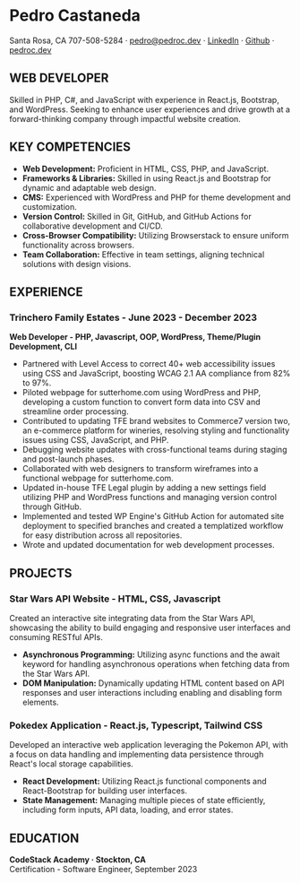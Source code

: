 # Pedro Castaneda
Santa Rosa, CA 707-508-5284 · [pedro@pedroc.dev](mailto:pedro@pedroc.dev) · [LinkedIn](https://www.linkedin.com/in/pedro-castaneda-developer/) · [Github](https://github.com/rooted92) · [pedroc.dev](https://pedroc.dev/)  


## WEB DEVELOPER
Skilled in PHP, C#, and JavaScript with experience in React.js, Bootstrap, and WordPress. Seeking to enhance user experiences and drive growth at a forward-thinking company through impactful website creation.

## KEY COMPETENCIES

- **Web Development:** Proficient in HTML, CSS, PHP, and JavaScript.
- **Frameworks & Libraries:** Skilled in using React.js and Bootstrap for dynamic and adaptable web design.
- **CMS:** Experienced with WordPress and PHP for theme development and customization.
- **Version Control:** Skilled in Git, GitHub, and GitHub Actions for collaborative development and CI/CD.
- **Cross-Browser Compatibility:** Utilizing Browserstack to ensure uniform functionality across browsers.
- **Team Collaboration:** Effective in team settings, aligning technical solutions with design visions.

## EXPERIENCE ##
### **Trinchero Family Estates - June 2023 - December 2023** ###
**Web Developer - PHP, Javascript, OOP, WordPress, Theme/Plugin Development, CLI**

- Partnered with Level Access to correct 40+ web accessibility issues using CSS and JavaScript, boosting WCAG 2.1 AA compliance from 82% to 97%.
- Piloted webpage for sutterhome.com using WordPress and PHP, developing a custom function to convert form data into CSV and streamline order processing.
- Contributed to updating TFE brand websites to Commerce7 version two, an e-commerce platform for wineries, resolving styling and functionality issues using CSS, JavaScript, and PHP.
- Debugging website updates with cross-functional teams during staging and post-launch phases.
- Collaborated with web designers to transform wireframes into a functional webpage for sutterhome.com.
- Updated in-house TFE Legal plugin by adding a new settings field utilizing PHP and WordPress functions and managing version control through GitHub.
- Implemented and tested WP Engine's GitHub Action for automated site deployment to specified branches and created a templatized workflow for easy distribution across all repositories.
- Wrote and updated documentation for web development processes.

## PROJECTS
### Star Wars API Website - HTML, CSS, Javascript ###

Created an interactive site integrating data from the Star Wars API, showcasing the ability to build engaging and responsive user interfaces and consuming RESTful APIs.
- **Asynchronous Programming:** Utilizing async functions and the await keyword for handling asynchronous operations when fetching data from the Star Wars API.
- **DOM Manipulation:** Dynamically updating HTML content based on API responses and user interactions including enabling and disabling form elements.

### Pokedex Application - React.js, Typescript, Tailwind CSS ###

Developed an interactive web application leveraging the Pokemon API, with a focus on data handling and implementing data persistence through React's local storage capabilities.
- **React Development:** Utilizing React.js functional components and React-Bootstrap for building user interfaces.
- **State Management:** Managing multiple pieces of state efficiently, including form inputs, API data, loading, and error states.

## EDUCATION
**CodeStack Academy · Stockton, CA**  
Certification - Software Engineer, September 2023